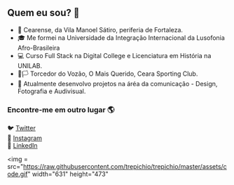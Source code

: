 ## Quem eu sou? 🤔

- 📍 Cearense, da Vila Manoel Sátiro, periferia de Fortaleza.
- 🎓 Me formei na Universidade da Integração Internacional da Lusofonia Afro-Brasileira
- 💻 Curso Full Stack na Digital College e Licenciatura em História na UNILAB.
- 🏴🏳️ Torcedor do Vozão, O Mais Querido, Ceara Sporting Club.
- 📰 Atualmente desenvolvo projetos na áréa da comunicação - Design, Fotografia e Audivisual.

### Encontre-me em outro lugar 🌎
🐦 [Twitter](https://twitter.com/kevcavalcante) <br>
📸 [Instagram](https://instagram.com/okelvincavalcante) <br>
💼 [LinkedIn](https://www.linkedin.com/in/kelvincavalcante) <br>

<img = src="https://raw.githubusercontent.com/trepichio/trepichio/master/assets/code.gif" width="631" height="473"
